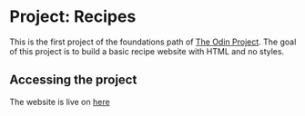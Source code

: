 # Project: Recipes
This is the first project of the foundations path of [The Odin Project](https://www.theodinproject.com/).
The goal of this project is to build a basic recipe website with HTML and no styles.

## Accessing the project
The website is live on [here](https://jmmarco.github.io/odin-recipes)
